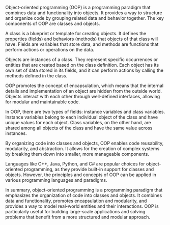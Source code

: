 Object-oriented programming (OOP) is a programming paradigm that combines data and functionality into objects. It provides a way to structure and organize code by grouping related data and behavior together. The key components of OOP are classes and objects.

A class is a blueprint or template for creating objects. It defines the properties (fields) and behaviors (methods) that objects of that class will have. Fields are variables that store data, and methods are functions that perform actions or operations on the data.

Objects are instances of a class. They represent specific occurrences or entities that are created based on the class definition. Each object has its own set of data stored in its fields, and it can perform actions by calling the methods defined in the class.

OOP promotes the concept of encapsulation, which means that the internal details and implementation of an object are hidden from the outside world. Objects interact with each other through well-defined interfaces, allowing for modular and maintainable code.

In OOP, there are two types of fields: instance variables and class variables. Instance variables belong to each individual object of the class and have unique values for each object. Class variables, on the other hand, are shared among all objects of the class and have the same value across instances.

By organizing code into classes and objects, OOP enables code reusability, modularity, and abstraction. It allows for the creation of complex systems by breaking them down into smaller, more manageable components.

Languages like C++, Java, Python, and C# are popular choices for object-oriented programming, as they provide built-in support for classes and objects. However, the principles and concepts of OOP can be applied in various programming languages and paradigms.

In summary, object-oriented programming is a programming paradigm that emphasizes the organization of code into classes and objects. It combines data and functionality, promotes encapsulation and modularity, and provides a way to model real-world entities and their interactions. OOP is particularly useful for building large-scale applications and solving problems that benefit from a more structured and modular approach.
